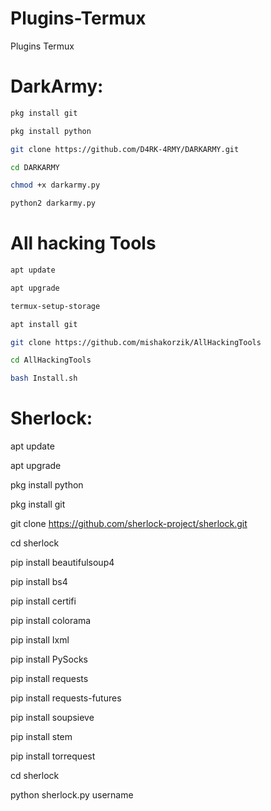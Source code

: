 # Plugins-Termux
Plugins Termux

# DarkArmy:
```bash
pkg install git
```

```bash
pkg install python
```

```bash
git clone https://github.com/D4RK-4RMY/DARKARMY.git
```

```bash
cd DARKARMY
```

```bash
chmod +x darkarmy.py
```

```bash
python2 darkarmy.py
```

# All hacking Tools

```bash
apt update
```

```bash
apt upgrade
```

```bash
termux-setup-storage
```

```bash
apt install git
```

```bash
git clone https://github.com/mishakorzik/AllHackingTools
```

```bash
cd AllHackingTools
```

```bash
bash Install.sh
```

# Sherlock:

apt update

apt upgrade

pkg install python

pkg install git

git clone https://github.com/sherlock-project/sherlock.git

cd sherlock

pip install beautifulsoup4

pip install bs4

pip install certifi

pip install colorama

pip install Ixml

pip install PySocks

pip install requests

pip install requests-futures

pip install soupsieve

pip install stem

pip install torrequest

cd sherlock

python sherlock.py username

